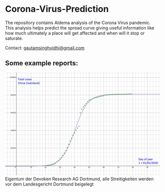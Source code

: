 # Corona-Virus-Prediction
The repository contains Aldema analysis of the Corona Virus pandemic. This analysis helps predict the spread curve giving useful information like how much ultimately a place will get affected and when will it stop or saturate.

Contact: gautamsinghvidhi@gmail.com

## Some example reports:
![](China_aldema2_2400x1600.png)
Eigentum der Devoken Research AG Dortmund, alle Streitigkeiten werden vor dem Landesgericht Dortmund beigelegt
